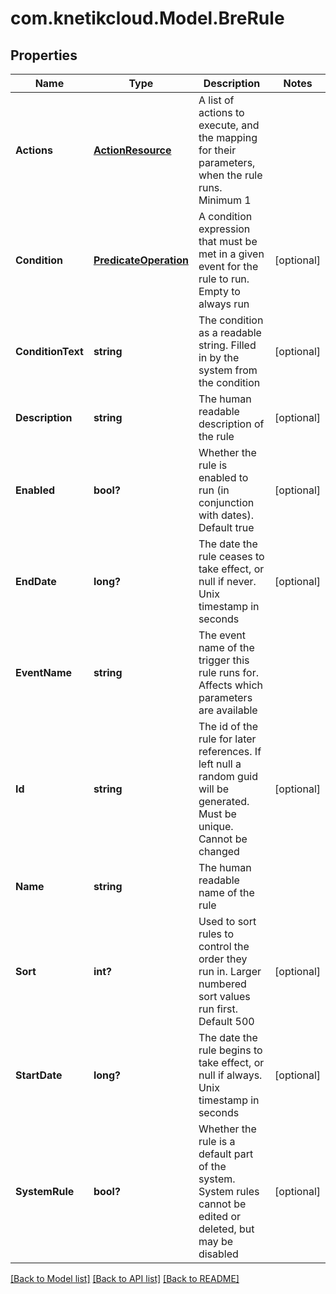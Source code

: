 # com.knetikcloud.Model.BreRule
## Properties

Name | Type | Description | Notes
------------ | ------------- | ------------- | -------------
**Actions** | [**ActionResource**](ActionResource.md) | A list of actions to execute, and the mapping for their parameters, when the rule runs. Minimum 1 | 
**Condition** | [**PredicateOperation**](PredicateOperation.md) | A condition expression that must be met in a given event for the rule to run. Empty to always run | [optional] 
**ConditionText** | **string** | The condition as a readable string. Filled in by the system from the condition | [optional] 
**Description** | **string** | The human readable description of the rule | [optional] 
**Enabled** | **bool?** | Whether the rule is enabled to run (in conjunction with dates). Default true | [optional] 
**EndDate** | **long?** | The date the rule ceases to take effect, or null if never. Unix timestamp in seconds | [optional] 
**EventName** | **string** | The event name of the trigger this rule runs for. Affects which parameters are available | 
**Id** | **string** | The id of the rule for later references. If left null a random guid will be generated. Must be unique. Cannot be changed | [optional] 
**Name** | **string** | The human readable name of the rule | 
**Sort** | **int?** | Used to sort rules to control the order they run in. Larger numbered sort values run first.  Default 500 | [optional] 
**StartDate** | **long?** | The date the rule begins to take effect, or null if always. Unix timestamp in seconds | [optional] 
**SystemRule** | **bool?** | Whether the rule is a default part of the system. System rules cannot be edited or deleted, but may be disabled | [optional] 

[[Back to Model list]](../README.md#documentation-for-models) [[Back to API list]](../README.md#documentation-for-api-endpoints) [[Back to README]](../README.md)

